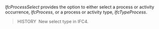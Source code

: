 _IfcProcessSelect_ provides the option to either select a process or activity occurrence, _IfcProcess_, or a process or activity type, _IfcTypeProcess_.

<!-- end of short definition -->


> HISTORY  New select type in IFC4.


